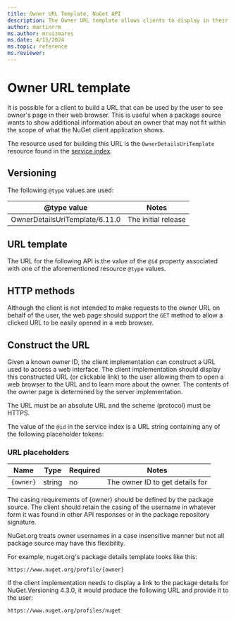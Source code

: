```yaml
---
title: Owner URL Template, NuGet API
description: The Owner URL template allows clients to display in their UI a web link
author: martinrrm
ms.author: mruizmares
ms.date: 4/15/2024
ms.topic: reference
ms.reviewer:
---
```


# Owner URL template

It is possible for a client to build a URL that can be used by the user to see owner's page in their web browser. 
This is useful when a package source wants to show additional information about an owner that may not fit within the scope of what the NuGet client application shows.

The resource used for building this URL is the `OwnerDetailsUriTemplate` resource found in the
[service index](service-index.md).

## Versioning

The following `@type` values are used:

@type value                     | Notes
------------------------------- | -----
OwnerDetailsUriTemplate/6.11.0  | The initial release

## URL template

The URL for the following API is the value of the `@id` property associated with one of the aforementioned resource `@type` values.

## HTTP methods

Although the client is not intended to make requests to the owner URL on behalf of the user, the web page should support the `GET` method to allow a clicked URL to be easily opened in a web browser.

## Construct the URL

Given a known owner ID, the client implementation can construct a URL used to access a web interface.
The client implementation should display this constructed URL (or clickable link) to the user allowing them to open a web browser to the URL and to learn more about the owner.
The contents of the owner page is determined by the server implementation.

The URL must be an absolute URL and the scheme (protocol) must be HTTPS.

The value of the `@id` in the service index is a URL string containing any of the following placeholder tokens:

### URL placeholders

Name        | Type    | Required | Notes
----------- | ------- | -------- | -----
`{owner}`   | string  | no       | The owner ID to get details for

The casing requirements of {owner} should be defined by the package source.
The client should retain the casing of the username in whatever form it was found in other API responses or in the package repository signature.

NuGet.org treats owner usernames in a case insensitive manner but not all package source may have this flexibility.

For example, nuget.org's package details template looks like this:

```http
https://www.nuget.org/profile/{owner}
```

If the client implementation needs to display a link to the package details for NuGet.Versioning 4.3.0, it would produce the following URL and provide it to the user:

```http
https://www.nuget.org/profiles/nuget
```
